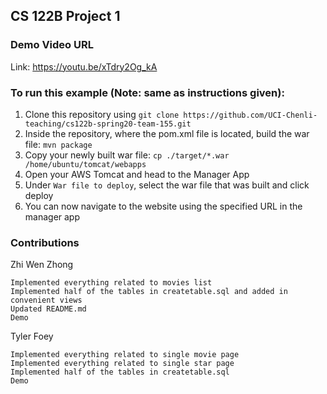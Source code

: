 ## CS 122B Project 1 

### Demo Video URL
Link: https://youtu.be/xTdry2Og_kA

### To run this example (Note: same as instructions given): 
1. Clone this repository using 
`git clone https://github.com/UCI-Chenli-teaching/cs122b-spring20-team-155.git`
2. Inside the repository, where the pom.xml file is located, build the war file:
`mvn package`
3. Copy your newly built war file:
`cp ./target/*.war /home/ubuntu/tomcat/webapps`
4. Open your AWS Tomcat and head to the Manager App
5. Under `War file to deploy`, select the war file that was built and click deploy
6. You can now navigate to the website  using the specified URL in the manager app

### Contributions
Zhi Wen Zhong
```
Implemented everything related to movies list
Implemented half of the tables in createtable.sql and added in convenient views
Updated README.md
Demo
```
Tyler Foey
```
Implemented everything related to single movie page
Implemented everything related to single star page
Implemented half of the tables in createtable.sql
Demo
```